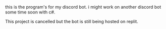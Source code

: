 this is the program's for my discord bot. i might work on another discord bot some time soon with c#.

This project is cancelled but the bot is still being hosted on replit.
